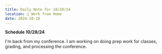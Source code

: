 ```yaml
---
title: Daily Note for 10/28/24
location: 🏡 Work from Home
date: 2024-10-28
---
```

**Schedule 10/28/24**

I'm back from my conference. I am working on doing prep work for classes, grading, and processing the conference. 